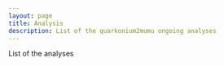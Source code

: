 ```yaml
---
layout: page
title: Analysis
description: List of the quarkonium2mumu ongoing analyses
---
```


List of the analyses
